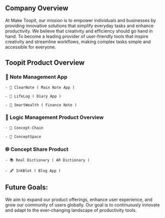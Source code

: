 ## Company Overview
 At Make Toopit, our mission is to empower individuals and businesses by providing innovative solutions that simplify everyday tasks and enhance productivity. We believe that creativity and efficiency should go hand in hand.
 To become a leading provider of user-friendly tools that inspire creativity and streamline workflows, making complex tasks simple and accessible for everyone.
 
## Toopit Product Overview
### 📝 Note Management App
    - 📝 ClearNote ( Main Note App )
    
    - 📖 LifeLog ( Diary App )
    
    - 📒 SmartWealth ( Finance Note )
  
### 🧠 Logic Management Product Overview
    - 🔗 Concept-Chain
    
    - 🌌 ConceptSpace

### 🌐 Concept Share Product
    - 📚 Real Dictionary ( AR Dictionary )
    
    - 🖋️ InkBlot ( Blog App )

## Future Goals:

We aim to expand our product offerings, enhance user experience, and grow our community of users globally. Our goal is to continuously innovate and adapt to the ever-changing landscape of productivity tools.

<!--

**Here are some ideas to get you started:**

🙋‍♀️ A short introduction - what is your organization all about?
🌈 Contribution guidelines - how can the community get involved?
👩‍💻 Useful resources - where can the community find your docs? Is there anything else the community should know?
🍿 Fun facts - what does your team eat for breakfast?
🧙 Remember, you can do mighty things with the power of [Markdown](https://docs.github.com/github/writing-on-github/getting-started-with-writing-and-formatting-on-github/basic-writing-and-formatting-syntax)
-->
